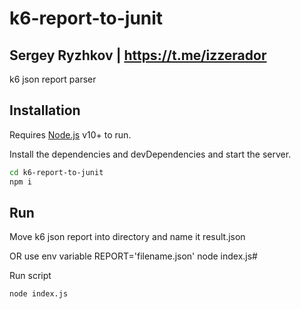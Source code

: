 # k6-report-to-junit
## Sergey Ryzhkov | https://t.me/izzerador

k6 json report parser

## Installation

Requires [Node.js](https://nodejs.org/) v10+ to run.

Install the dependencies and devDependencies and start the server.

```sh
cd k6-report-to-junit
npm i
```

## Run

Move k6 json report into directory and name it result.json

OR use env variable REPORT='filename.json' node index.js#

Run script
```
node index.js
```
